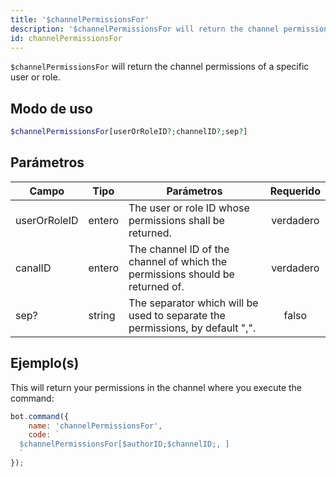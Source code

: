 ```yaml
---
title: '$channelPermissionsFor'
description: '$channelPermissionsFor will return the channel permissions of a specific user or role.'
id: channelPermissionsFor
---
```


`$channelPermissionsFor` will return the channel permissions of a specific user or role.

## Modo de uso

```php
$channelPermissionsFor[userOrRoleID?;channelID?;sep?]
```

## Parámetros

| Campo        | Tipo   | Parámetros                                                                    | Requerido |
| ------------ | ------ | ----------------------------------------------------------------------------- |:---------:|
| userOrRoleID | entero | The user or role ID whose permissions shall be returned.                      | verdadero |
| canalID      | entero | The channel ID of the channel of which the permissions should be returned of. | verdadero |
| sep?         | string | The separator which will be used to separate the permissions, by default ",". |   falso   |

## Ejemplo(s)

This will return your permissions in the channel where you execute the command:

```javascript
bot.command({
    name: 'channelPermissionsFor',
    code: `
  $channelPermissionsFor[$authorID;$channelID;, ]
  `
});
```
